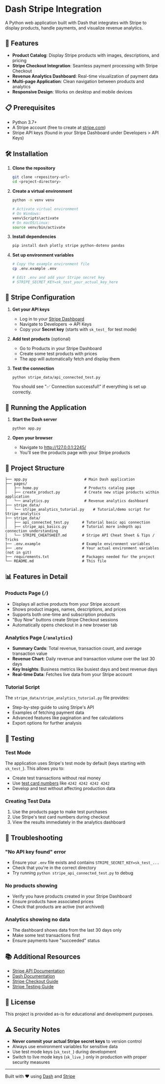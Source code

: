 # Dash Stripe Integration

A Python web application built with Dash that integrates with Stripe to display products, handle payments, and visualize revenue analytics.

## 🚀 Features

- **Product Catalog**: Display Stripe products with images, descriptions, and pricing
- **Stripe Checkout Integration**: Seamless payment processing with Stripe Checkout
- **Revenue Analytics Dashboard**: Real-time visualization of payment data
- **Multi-page Application**: Clean navigation between products and analytics
- **Responsive Design**: Works on desktop and mobile devices

## 📋 Prerequisites

- Python 3.7+
- A Stripe account (free to create at [stripe.com](https://stripe.com))
- Stripe API keys (found in your Stripe Dashboard under Developers > API Keys)

## 🛠️ Installation

1. **Clone the repository**
   ```bash
   git clone <repository-url>
   cd <project-directory>
   ```

2. **Create a virtual environment**
   ```bash
   python -m venv venv
   
   # Activate virtual environment
   # On Windows:
   venv\Scripts\activate
   # On macOS/Linux:
   source venv/bin/activate
   ```

3. **Install dependencies**
   ```bash
   pip install dash plotly stripe python-dotenv pandas
   ```

4. **Set up environment variables**
   ```bash
   # Copy the example environment file
   cp .env.example .env
   
   # Edit .env and add your Stripe secret key
   # STRIPE_SECRET_KEY=sk_test_your_actual_key_here
   ```

## 🔑 Stripe Configuration

1. **Get your API keys**
   - Log in to your [Stripe Dashboard](https://dashboard.stripe.com)
   - Navigate to Developers → API Keys
   - Copy your **Secret key** (starts with `sk_test_` for test mode)

2. **Add test products** (optional)
   - Go to Products in your Stripe Dashboard
   - Create some test products with prices
   - The app will automatically fetch and display them

3. **Test the connection**
   ```bash
   python stripe_data/api_connected_test.py
   ```
   You should see "✅ Connection successful!" if everything is set up correctly.

## 🚀 Running the Application

1. **Start the Dash server**
   ```bash
   python app.py
   ```

2. **Open your browser**
   - Navigate to http://127.0.0.1:2245/
   - You'll see the products page with your Stripe products

## 📁 Project Structure

```
├── app.py                          # Main Dash application
├── pages/
│   ├── home.py                     # Products catalog page
│   ├── create_product.py           # Create new stipe products within application
│   └── analytics.py                # Revenue analytics dashboard
├── stripe_data/
│   └── stripe_analytics_tutorial.py    # Tutorial/demo script for Stripe analytics
├── stripe_data/
│   ├── api_connected_test.py      # Tutorial basic api connection
│   ├── stripe_api_basics.py       # Tutorial more indepth api connection understanding
│   └── STRIPE_CHEATSHEET.md       # Stripe API Cheat Sheet & Tips / Tricks
├── .env.example                   # Example environment variables
├── .env                           # Your actual environment variables (not in git)
├── requirements.txt               # Packages needed for the project
└── README.md                      # This file
```

## 📊 Features in Detail

### Products Page (`/`)
- Displays all active products from your Stripe account
- Shows product images, names, descriptions, and prices
- Supports both one-time and subscription products
- "Buy Now" buttons create Stripe Checkout sessions
- Automatically opens checkout in a new browser tab

### Analytics Page (`/analytics`)
- **Summary Cards**: Total revenue, transaction count, and average transaction value
- **Revenue Chart**: Daily revenue and transaction volume over the last 30 days
- **Key Insights**: Business metrics like busiest days and best revenue days
- **Real-time Data**: Fetches live data from your Stripe account

### Tutorial Script
The `stripe_data/stripe_analytics_tutorial.py` file provides:
- Step-by-step guide to using Stripe's API
- Examples of fetching payment data
- Advanced features like pagination and fee calculations
- Export options for further analysis

## 🧪 Testing

### Test Mode
The application uses Stripe's test mode by default (keys starting with `sk_test_`). This allows you to:
- Create test transactions without real money
- Use [test card numbers](https://stripe.com/docs/testing#cards) like `4242 4242 4242 4242`
- Develop and test without affecting production data

### Creating Test Data
1. Use the products page to make test purchases
2. Use Stripe's test card numbers during checkout
3. View the results immediately in the analytics dashboard

## 🔧 Troubleshooting

### "No API key found" error
- Ensure your `.env` file exists and contains `STRIPE_SECRET_KEY=sk_test_...`
- Check that you're in the correct directory
- Try running `python stripe_api_connected_test.py` to debug

### No products showing
- Verify you have products created in your Stripe Dashboard
- Ensure products have associated prices
- Check that products are active (not archived)

### Analytics showing no data
- The dashboard shows data from the last 30 days only
- Make some test transactions first
- Ensure payments have "succeeded" status

## 📚 Additional Resources

- [Stripe API Documentation](https://stripe.com/docs/api)
- [Dash Documentation](https://dash.plotly.com/)
- [Stripe Checkout Guide](https://stripe.com/docs/checkout)
- [Stripe Testing Guide](https://stripe.com/docs/testing)

## 📝 License

This project is provided as-is for educational and development purposes.

## ⚠️ Security Notes

- **Never commit your actual Stripe secret keys** to version control
- Always use environment variables for sensitive data
- Use test mode keys (`sk_test_`) during development
- Switch to live mode keys (`sk_live_`) only in production with proper security measures

---

Built with ❤️ using [Dash](https://dash.plotly.com/) and [Stripe](https://stripe.com/)